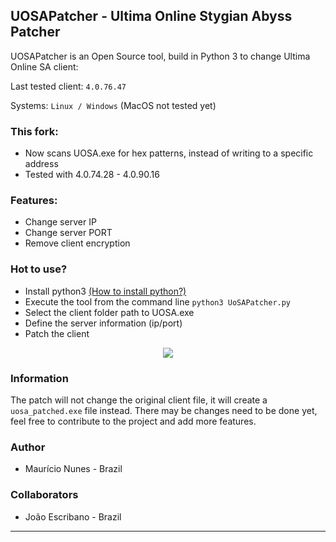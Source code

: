 ## UOSAPatcher - Ultima Online Stygian Abyss Patcher

UOSAPatcher is an Open Source tool, build in Python 3 to change Ultima Online SA client:

Last tested client: ```4.0.76.47```

Systems: ```Linux / Windows``` (MacOS not tested yet)

### This fork:
 * Now scans UOSA.exe for hex patterns, instead of writing to a specific address
 * Tested with 4.0.74.28 - 4.0.90.16
  
### Features:
 * Change server IP
 * Change server PORT
 * Remove client encryption

### Hot to use?
 * Install python3 [(How to install python?)](https://realpython.com/installing-python)
 * Execute the tool from the command line ```python3 UoSAPatcher.py```
 * Select the client folder path to UOSA.exe
 * Define the server information (ip/port)
 * Patch the client

<p align="center">
  <img src="https://github.com/Mutilador/UOSAPatcher/blob/master/UOSAPatcher.png">
</p>

### Information
The patch will not change the original client file, it will create a ```uosa_patched.exe``` file instead.
There may be changes need to be done yet, feel free to contribute to the project and add more features.

### Author
 * Maurício Nunes - Brazil

### Collaborators
 * João Escribano - Brazil 
___
